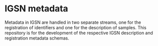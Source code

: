 # IGSN metadata

Metadata in IGSN are handled in two separate streams, one for the registration of identifiers and one for the description of samples. This repository is for the development of the respective IGSN description and registration metadata schemas.
